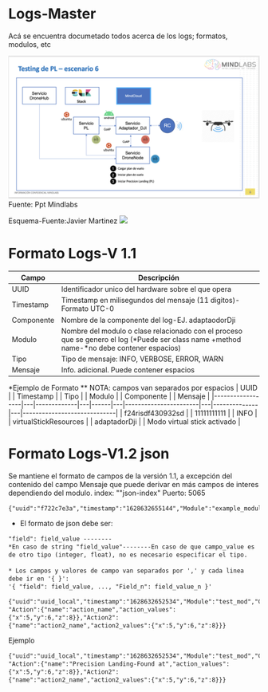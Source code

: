 # Logs-Master
Acá se encuentra documetado todos acerca de los logs; formatos, modulos, etc

<img src="https://github.com/FranHerreraR/Logs-Master/blob/main/image.png" width="700" />
Fuente: Ppt Mindlabs

Esquema-Fuente:Javier Martinez
<img src="https://github.com/FranHerreraR/logstash/blob/main/logstash.jpg" width="650" />


# Formato Logs-V 1.1
| Campo      | Descripción                                                                                                                               |
|------------|-------------------------------------------------------------------------------------------------------------------------------------------|
| UUID       | Identificador unico del hardware sobre el que opera                                                                                       |
| Timestamp  | Timestamp en milisegundos del mensaje (11 digitos)-Formato UTC-0                                                                          |
| Componente | Nombre de la componente del log-EJ. adaptaodorDji                                                                                         |
| Modulo     | Nombre del modulo o clase relacionado con el proceso que se genero el log (*Puede ser class name +method name-*no debe contener espacios) |
| Tipo       | Tipo de mensaje: INFO, VERBOSE, ERROR, WARN                                                                                               |
| Mensaje    | Info. adicional. Puede contener espacios                                                                                                  |

*Ejemplo de Formato
  ** NOTA: campos van separados por espacios
 | UUID             |   | Timestamp   |   | Tipo |   | Modulo                |   | Componente   |   | Mensaje                     |
|------------------|---|-------------|---|------|---|-----------------------|---|--------------|---|-----------------------------|
| f24risdf430932sd |   | 11111111111 |   | INFO |   | virtualStickResources |   | adaptadorDji |   | Modo virtual stick activado |

# Formato Logs-V1.2 json
Se mantiene el formato de campos de la versión 1.1, a excepción del contenido del campo Mensaje que puede derivar en más campos de interes dependiendo del modulo.
index: ""json-index"
Puerto: 5065
```
{"uuid":"f722c7e3a","timestamp":"1628632655144","Module":"example_module","Component":"example_component","example_field":example_value"}
```
* El formato de json debe ser:
```
"field": field_value -------- 
*En caso de string "field_value"--------En caso de que campo_value es de otro tipo (integer, float), no es necesario especificar el tipo.

* Los campos y valores de campo van separados por ',' y cada linea debe ir en '{ }':
'{ "field": field_value, ..., "Field_n": field_value_n }'
```
```
{"uuid":"uuid_local","timestamp":"1628632652534","Module":"test_mod","Component":"test_component", "Action":{"name":"action_name","action_values":{"x":5,"y":6,"z":8}},"Action2":{"name":"action2_name","action2_values":{"x":5,"y":6,"z":8}}}
```
Ejemplo
```
{"uuid":"uuid_local","timestamp":"1628632652534","Module":"test_mod","Component":"test_component", "Action":{"name":"Precision Landing-Found at","action_values":{"x":5,"y":6,"z":8}},"Action2":{"name":"action2_name","action2_values":{"x":5,"y":6,"z":8}}}
```
